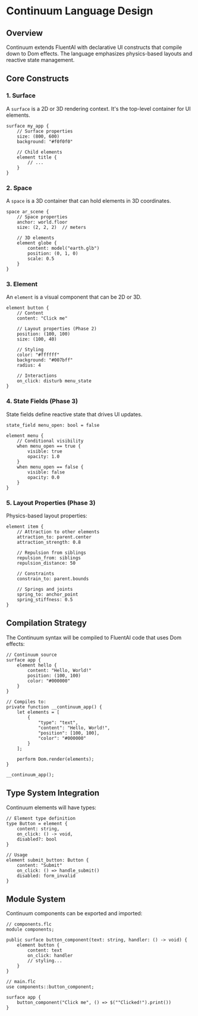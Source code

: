 # Continuum Language Design

## Overview

Continuum extends FluentAI with declarative UI constructs that compile down to Dom effects. The language emphasizes physics-based layouts and reactive state management.

## Core Constructs

### 1. Surface

A `surface` is a 2D or 3D rendering context. It's the top-level container for UI elements.

```flc
surface my_app {
    // Surface properties
    size: (800, 600)
    background: "#f0f0f0"
    
    // Child elements
    element title {
        // ...
    }
}
```

### 2. Space

A `space` is a 3D container that can hold elements in 3D coordinates.

```flc
space ar_scene {
    // Space properties
    anchor: world.floor
    size: (2, 2, 2)  // meters
    
    // 3D elements
    element globe {
        content: model("earth.glb")
        position: (0, 1, 0)
        scale: 0.5
    }
}
```

### 3. Element

An `element` is a visual component that can be 2D or 3D.

```flc
element button {
    // Content
    content: "Click me"
    
    // Layout properties (Phase 2)
    position: (100, 100)
    size: (100, 40)
    
    // Styling
    color: "#ffffff"
    background: "#007bff"
    radius: 4
    
    // Interactions
    on_click: disturb menu_state
}
```

### 4. State Fields (Phase 3)

State fields define reactive state that drives UI updates.

```flc
state_field menu_open: bool = false

element menu {
    // Conditional visibility
    when menu_open == true {
        visible: true
        opacity: 1.0
    }
    when menu_open == false {
        visible: false
        opacity: 0.0
    }
}
```

### 5. Layout Properties (Phase 3)

Physics-based layout properties:

```flc
element item {
    // Attraction to other elements
    attraction_to: parent.center
    attraction_strength: 0.8
    
    // Repulsion from siblings
    repulsion_from: siblings
    repulsion_distance: 50
    
    // Constraints
    constrain_to: parent.bounds
    
    // Springs and joints
    spring_to: anchor_point
    spring_stiffness: 0.5
}
```

## Compilation Strategy

The Continuum syntax will be compiled to FluentAI code that uses Dom effects:

```flc
// Continuum source
surface app {
    element hello {
        content: "Hello, World!"
        position: (100, 100)
        color: "#000000"
    }
}

// Compiles to:
private function __continuum_app() {
    let elements = [
        {
            "type": "text",
            "content": "Hello, World!",
            "position": [100, 100],
            "color": "#000000"
        }
    ];
    
    perform Dom.render(elements);
}

__continuum_app();
```

## Type System Integration

Continuum elements will have types:

```flc
// Element type definition
type Button = element {
    content: string,
    on_click: () -> void,
    disabled?: bool
}

// Usage
element submit_button: Button {
    content: "Submit"
    on_click: () => handle_submit()
    disabled: form_invalid
}
```

## Module System

Continuum components can be exported and imported:

```flc
// components.flc
module components;

public surface button_component(text: string, handler: () -> void) {
    element button {
        content: text
        on_click: handler
        // styling...
    }
}

// main.flc
use components::button_component;

surface app {
    button_component("Click me", () => $(""Clicked!").print())
}
```